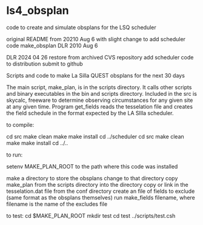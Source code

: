 # ls4_obsplan
code to create and simulate obsplans for the LSQ scheduler


original README from 20210 Aug 6 with slight change to add scheduler code
make_obsplan
DLR 2010 Aug 6

DLR 2024 04 26
restore from archived CVS repository
add scheduler code to distribution
submit to github


Scripts and code to make La Silla QUEST obsplans for the next 30 days

The main script, make_plan, is in the scripts directory. It calls other
scripts and binary executables in the bin and scripts directory. Included
in the src is skycalc, freeware to determine observing circumstances for
any given site at any given time. Program get_fields reads the tesselation
file and creates the field schedule in the format expected by the LA SIlla
scheduler.

to compile:

cd src
make clean
make
make install
cd ../scheduler
cd src
make clean
make
make install
cd ../..

to run:

setenv MAKE_PLAN_ROOT to the path where this code was installed

make a directory to store the obsplans
change to that directory
copy make_plan from the scripts directory into the directory
copy or link in the tesselation.dat file from the conf directory
create an file of fields to exclude (same format as the obsplans themselves)
run make_fields filename, where filename is the name of the excludes file

to test:
  cd $MAKE_PLAN_ROOT
  mkdir test
  cd test
  ../scripts/test.csh

